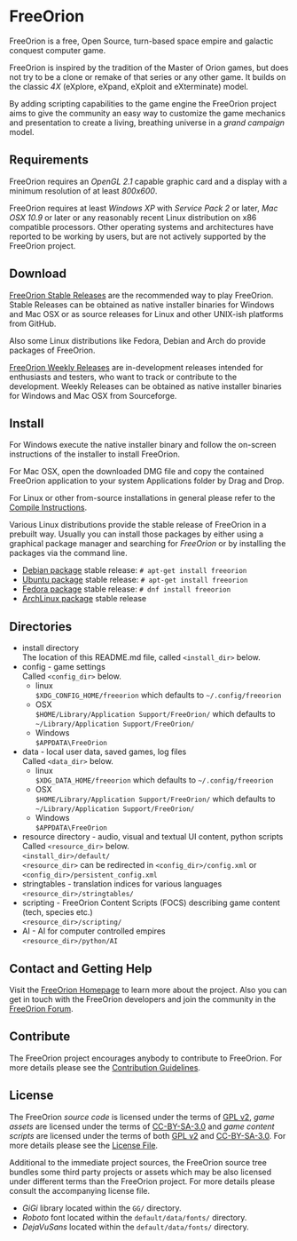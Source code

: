 # FreeOrion

FreeOrion is a free, Open Source, turn-based space empire and galactic conquest
computer game.

FreeOrion is inspired by the tradition of the Master of Orion games, but does
not try to be a clone or remake of that series or any other game.  It builds
on the classic *4X* (eXplore, eXpand, eXploit and eXterminate) model.

By adding scripting capabilities to the game engine the FreeOrion project aims
to give the community an easy way to customize the game mechanics and
presentation to create a living, breathing universe in a *grand campaign* model.


## Requirements

FreeOrion requires an *OpenGL 2.1* capable graphic card and a display with a
minimum resolution of at least *800x600*.

FreeOrion requires at least *Windows XP* with *Service Pack 2* or later,
*Mac OSX 10.9* or later or any reasonably recent Linux distribution on x86
compatible processors.  Other operating systems and architectures have reported
to be working by users, but are not actively supported by the FreeOrion project.


## Download

[FreeOrion Stable Releases] are the recommended way to play FreeOrion.  Stable
Releases can be obtained as native installer binaries for Windows and Mac OSX
or as source releases for Linux and other UNIX-ish platforms from GitHub.

Also some Linux distributions like Fedora, Debian and Arch do provide packages
of FreeOrion.

[FreeOrion Weekly Releases] are in-development releases intended for enthusiasts
and testers, who want to track or contribute to the development.  Weekly
Releases can be obtained as native installer binaries for Windows and Mac OSX
from Sourceforge.


## Install

For Windows execute the native installer binary and follow the on-screen
instructions of the installer to install FreeOrion.

For Mac OSX, open the downloaded DMG file and copy the contained FreeOrion
application to your system Applications folder by Drag and Drop.

For Linux or other from-source installations in general please refer to the
[Compile Instructions].

Various Linux distributions provide the stable release of FreeOrion in
a prebuilt way.  Usually you can install those packages by either using
a graphical package manager and searching for *FreeOrion* or by installing the
packages via the command line.

  * [Debian package] stable release: `# apt-get install freeorion`
  * [Ubuntu package] stable release: `# apt-get install freeorion`
  * [Fedora package] stable release: `# dnf install freeorion`
  * [ArchLinux package] stable release

## Directories
* install directory  
The location of this README.md file, called `<install_dir>` below.
* config - game settings  
Called `<config_dir>` below.  
    * linux  
`$XDG_CONFIG_HOME/freeorion` which defaults to `~/.config/freeorion`  
    * OSX  
`$HOME/Library/Application Support/FreeOrion/` which defaults to `~/Library/Application Support/FreeOrion/`  
    * Windows  
`$APPDATA\FreeOrion`  
* data - local user data, saved games, log files  
Called `<data_dir>` below.  
    * linux  
`$XDG_DATA_HOME/freeorion` which defaults to `~/.config/freeorion`  
    * OSX  
`$HOME/Library/Application Support/FreeOrion/` which defaults to `~/Library/Application Support/FreeOrion/`  
    * Windows  
`$APPDATA\FreeOrion`  
* resource directory - audio, visual and textual UI content, python scripts  
Called `<resource_dir>` below.  
`<install_dir>/default/`  
`<resource_dir>` can be redirected in `<config_dir>/config.xml` or `<config_dir>/persistent_config.xml`  
* stringtables - translation indices for various languages  
    `<resource_dir>/stringtables/`  
* scripting - FreeOrion Content Scripts (FOCS) describing game content (tech, species etc.)  
    `<resource_dir>/scripting/`  
* AI - AI for computer controlled empires  
    `<resource_dir>/python/AI`  


## Contact and Getting Help

Visit the [FreeOrion Homepage] to learn more about the project.  Also you can
get in touch with the FreeOrion developers and join the community in the
[FreeOrion Forum].


## Contribute

The FreeOrion project encourages anybody to contribute to FreeOrion. For more
details please see the [Contribution Guidelines](CONTRIBUTING.md).


## License

The FreeOrion *source code* is licensed under the terms of [GPL v2],
*game assets* are licensed under the terms of [CC-BY-SA-3.0] and *game content
scripts* are licensed under the terms of both [GPL v2] and [CC-BY-SA-3.0].
For more details please see the [License File](default/COPYING).

Additional to the immediate project sources, the FreeOrion source tree bundles
some third party projects or assets which may be also licensed under different
terms than the FreeOrion project.  For more details please consult the
accompanying license file.

  * *GiGi* library located within the `GG/` directory.
  * *Roboto* font located within the `default/data/fonts/` directory.
  * *DejaVuSans* located within the `default/data/fonts/` directory.


[FreeOrion Homepage]: http://www.freeorion.org/
[FreeOrion Forum]: http://www.freeorion.org/forum/
[FreeOrion Stable Releases]: https://github.com/freeorion/freeorion/releases
[FreeOrion Weekly Releases]: https://sourceforge.net/projects/freeorion/files/FreeOrion/Test/
[FreeOrion Development]: https://github.com/freeorion/freeorion
[Compile Instructions]: http://www.freeorion.org/index.php/Compile
[Debian Package]: https://packages.debian.org/source/sid/freeorion
[Ubuntu Package]: https://launchpad.net/ubuntu/+source/freeorion
[Fedora Package]: https://admin.fedoraproject.org/pkgdb/package/rpms/freeorion/
[ArchLinux Package]: https://aur.archlinux.org/packages/freeorion/
[GPL v2]: https://www.gnu.org/licenses/gpl-2.0.txt
[CC-BY-SA-3.0]: https://creativecommons.org/licenses/by-sa/3.0/legalcode
